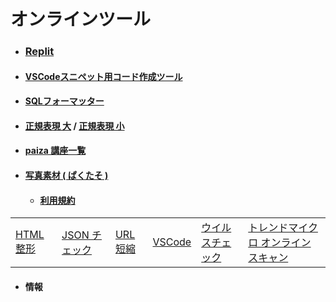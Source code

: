 # オンラインツール

- ### [Replit](https://replit.com/)
- #### [VSCodeスニペット用コード作成ツール](https://migi.me/vsc_snippet/)
- #### [SQLフォーマッター](https://atl2.net/webtool/sql%E3%83%95%E3%82%A9%E3%83%BC%E3%83%9E%E3%83%83%E3%82%BF%E3%83%BCfor-web/)
- #### [正規表現 大](https://regex101.com/) / [正規表現 小](https://php-regexp.a-zumi.net/preg_replace)
- #### [paiza 講座一覧](https://paiza.jp/works/courses)
- #### [写真素材 ( ぱくたそ )](https://www.pakutaso.com/)
  - #### [利用規約](https://www.pakutaso.com/userpolicy.html)

|   |  |  |  |  |  |
| -- | -- | -- | -- | -- | -- | 
| [HTML整形](https://u670.com/pikamap/htmlseikei.php) | [JSON チェック](https://jsonlint.com/) | [URL短縮](https://bitly.com/) | [VSCode](https://vscode.dev/) | [ウイルスチェック](https://www.virustotal.com/gui/home/upload) | [トレンドマイクロ オンラインスキャン](https://www.trendmicro.com/ja_jp/forHome/products/onlinescan.html) |

- #### 情報
